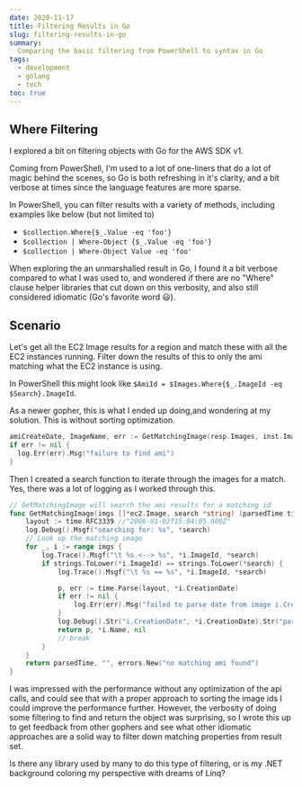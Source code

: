 ```yaml
---
date: 2020-11-17
title: Filtering Results in Go
slug: filtering-results-in-go
summary:
  Comparing the basic filtering from PowerShell to syntax in Go
tags:
  - development
  - golang
  - tech
toc: true
---
```


## Where Filtering

I explored a bit on filtering objects with Go for the AWS SDK v1.

Coming from PowerShell, I'm used to a lot of one-liners that do a lot of magic behind the scenes, so Go is both refreshing in it's clarity, and a bit verbose at times since the language features are more sparse.

In PowerShell, you can filter results with a variety of methods, including examples like below (but not limited to)

- `$collection.Where{$_.Value -eq 'foo'}`
- `$collection | Where-Object {$_.Value -eq 'foo'}`
- `$collection | Where-Object Value -eq 'foo'`

When exploring the an unmarshalled result in Go, I found it a bit verbose compared to what I was used to, and wondered if there are no "Where" clause helper libraries that cut down on this verbosity, and also still considered idiomatic (Go's favorite word 😃).

## Scenario

Let's get all the EC2 Image results for a region and match these with all the EC2 instances running.
Filter down the results of this to only the ami matching what the EC2 instance is using.

In PowerShell this might look like `$AmiId = $Images.Where{$_.ImageId -eq $Search}.ImageId`.

As a newer gopher, this is what I ended up doing,and wondering at my solution.
This is without sorting optimization.

```go
amiCreateDate, ImageName, err := GetMatchingImage(resp.Images, inst.ImageId)
if err != nil {
  log.Err(err).Msg("failure to find ami")
}
```

Then I created a search function to iterate through the images for a match.
Yes, there was a lot of logging as I worked through this.

```go
// GetMatchingImage will search the ami results for a matching id
func GetMatchingImage(imgs []*ec2.Image, search *string) (parsedTime time.Time, imageName string, err error) {
	layout := time.RFC3339 //"2006-01-02T15:04:05.000Z"
	log.Debug().Msgf("searching for: %s", *search)
	// Look up the matching image
	for _, i := range imgs {
		log.Trace().Msgf("\t %s <--> %s", *i.ImageId, *search)
		if strings.ToLower(*i.ImageId) == strings.ToLower(*search) {
			log.Trace().Msgf("\t %s == %s", *i.ImageId, *search)

			p, err := time.Parse(layout, *i.CreationDate)
			if err != nil {
				log.Err(err).Msg("failed to parse date from image i.CreationDate")
			}
			log.Debug().Str("i.CreationDate", *i.CreationDate).Str("parsedTime", p.String()).Msg("ami-create-date result")
			return p, *i.Name, nil
			// break
		}
	}
	return parsedTime, "", errors.New("no matching ami found")
}
```

I was impressed with the performance without any optimization of the api calls, and could see that with a proper approach to sorting the image ids I could improve the performance further.
However, the verbosity of doing some filtering to find and return the object was surprising, so I wrote this up to get feedback from other gophers and see what other idiomatic approaches are a solid way to filter down matching properties from result set.

Is there any library used by many to do this type of filtering, or is my .NET background coloring my perspective with dreams of Linq?
